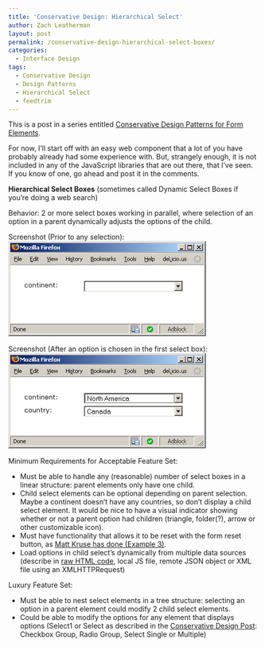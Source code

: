 ```yaml
---
title: 'Conservative Design: Hierarchical Select'
author: Zach Leatherman
layout: post
permalink: /conservative-design-hierarchical-select-boxes/
categories:
  - Interface Design
tags:
  - Conservative Design
  - Design Patterns
  - Hierarchical Select
  - feedtrim
---
```


This is a post in a series entitled [Conservative Design Patterns for Form Elements][1].

 [1]: http://www.zachleat.com/web/2007/02/22/conservative-design-patterns-for-form-elements/

For now, I’ll start off with an easy web component that a lot of you have probably already had some experience with. But, strangely enough, it is not included in any of the JavaScript libraries that are out there, that I’ve seen. If you know of one, go ahead and post it in the comments.

**Hierarchical Select Boxes** (sometimes called Dynamic Select Boxes if you’re doing a web search)

Behavior: 2 or more select boxes working in parallel, where selection of an option in a parent dynamically adjusts the options of the child.

Screenshot (Prior to any selection):  
![Prior to any selection][2]

 [2]: /web/wp-content/uploads/2007/02/hierselects1.jpg

Screenshot (After an option is chosen in the first select box):  
![After a selection is made][3]

 [3]: /web/wp-content/uploads/2007/02/hierselects2.jpg

Minimum Requirements for Acceptable Feature Set:

*   Must be able to handle any (reasonable) number of select boxes in a linear structure: parent elements only have one child.
*   Child select elements can be optional depending on parent selection. Maybe a continent doesn’t have any countries, so don’t display a child select element. It would be nice to have a visual indicator showing whether or not a parent option had children (triangle, folder(?), arrow or other customizable icon).
*   Must have functionality that allows it to be reset with the form reset button, as [Matt Kruse has done (Example 3)][4].
*   Load options in child select’s dynamically from multiple data sources (describe in [raw HTML code][5], local JS file, remote JSON object or XML file using an XMLHTTPRequest)

 [4]: http://www.mattkruse.com/javascript/dynamicoptionlist/
 [5]: http://www.bobbyvandersluis.com/articles/unobtrusivedynamicselect.php

Luxury Feature Set:

*   Must be able to nest select elements in a tree structure: selecting an option in a parent element could modify 2 child select elements.
*   Could be able to modify the options for any element that displays options (Select1 or Select as described in the [Conservative Design Post][6]: Checkbox Group, Radio Group, Select Single or Multiple)

 [6]: /web/2007/02/22/conservative-design-patterns-for-form-elements/